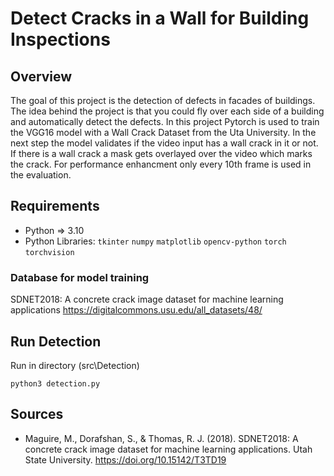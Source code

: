 # Detect Cracks in a Wall for Building Inspections

## Overview

The goal of this project is the detection of defects in facades of buildings.
The idea behind the project is that you could fly over each side of a building and automatically detect the defects.
In this project Pytorch is used to train the VGG16 model with a Wall Crack Dataset from the Uta University.
In the next step the model validates if the video input has a wall crack in it or not. If there is a wall crack a mask gets overlayed over the video which marks the crack.
For performance enhancment only every 10th frame is used in the evaluation.

## Requirements

* Python => 3.10
* Python Libraries: `tkinter` `numpy` `matplotlib` `opencv-python` `torch` `torchvision`

### Database for model training

SDNET2018: A concrete crack image dataset for machine learning applications
https://digitalcommons.usu.edu/all_datasets/48/

## Run Detection

Run in directory (src\Detection)

```
python3 detection.py
```

## Sources

* Maguire, M., Dorafshan, S., & Thomas, R. J. (2018). SDNET2018: A concrete crack image dataset for machine learning applications. Utah State University. https://doi.org/10.15142/T3TD19
